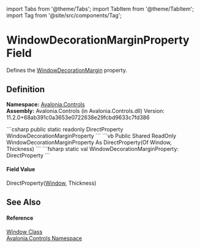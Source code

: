 import Tabs from '@theme/Tabs'; 
import TabItem from '@theme/TabItem'; 
import Tag from '@site/src/components/Tag'; 

# WindowDecorationMarginProperty Field


Defines the <a href="P_Avalonia_Controls_Window_WindowDecorationMargin">WindowDecorationMargin</a> property.



## Definition
**Namespace:** <a href="N_Avalonia_Controls">Avalonia.Controls</a>  
**Assembly:** Avalonia.Controls (in Avalonia.Controls.dll) Version: 11.2.0+68ab391c0a3653e0722638e29fcbd9633c7fd386

<Tabs groupId="api-code-preview">
<TabItem value="csharp" label="C#">
```csharp
public static readonly DirectProperty<Window, Thickness> WindowDecorationMarginProperty
```
</TabItem>
<TabItem value="vb" label="VB">
```vb
Public Shared ReadOnly WindowDecorationMarginProperty As DirectProperty(Of Window, Thickness)
```
</TabItem>
<TabItem value="fsharp" label="F#">
```fsharp
static val WindowDecorationMarginProperty: DirectProperty<Window, Thickness>
```
</TabItem>
</Tabs>



#### Field Value
DirectProperty(<a href="T_Avalonia_Controls_Window">Window</a>, Thickness)

## See Also


#### Reference
<a href="T_Avalonia_Controls_Window">Window Class</a>  
<a href="N_Avalonia_Controls">Avalonia.Controls Namespace</a>  
